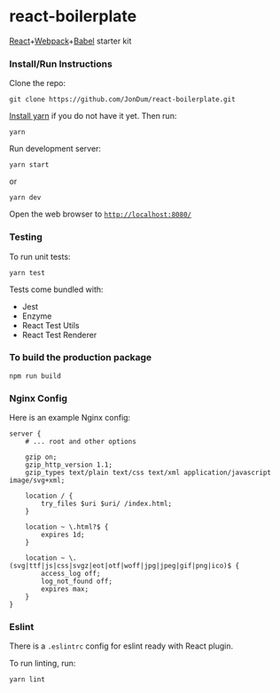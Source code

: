 # react-boilerplate

[React](https://facebook.github.io/react/)+[Webpack](http://webpack.github.io/)+[Babel](https://babeljs.io/) starter kit


### Install/Run Instructions

Clone the repo:

```
git clone https://github.com/JonDum/react-boilerplate.git
```

[Install yarn](https://yarnpkg.com/en/docs/install) if you do not have it yet.
Then run:

```
yarn
```

Run development server:

```
yarn start
```
or

```
yarn dev
```

Open the web browser to [`http://localhost:8080/`](http://localhost:8080/)

### Testing

To run unit tests:

```
yarn test
```

Tests come bundled with:

* Jest
* Enzyme
* React Test Utils
* React Test Renderer

### To build the production package

```
npm run build
```

### Nginx Config

Here is an example Nginx config:

```
server {
	# ... root and other options

	gzip on;
	gzip_http_version 1.1;
	gzip_types text/plain text/css text/xml application/javascript image/svg+xml;

	location / {
		try_files $uri $uri/ /index.html;
	}

	location ~ \.html?$ {
		expires 1d;
	}

	location ~ \.(svg|ttf|js|css|svgz|eot|otf|woff|jpg|jpeg|gif|png|ico)$ {
		access_log off;
		log_not_found off;
		expires max;
	}
}
```

### Eslint
There is a `.eslintrc` config for eslint ready with React plugin.

To run linting, run:

```
yarn lint
```